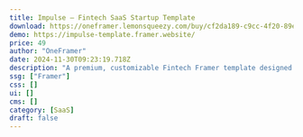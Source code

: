 ```yaml
---
title: Impulse — Fintech SaaS Startup Template
download: https://oneframer.lemonsqueezy.com/buy/cf2da189-c9cc-4f20-89ef-a5f5673bc3b2
demo: https://impulse-template.framer.website/
price: 49
author: "OneFramer"
date: 2024-11-30T09:23:19.718Z
description: "A premium, customizable Fintech Framer template designed for Financial, Startup and SaaS websites. Launch your banking, lending, or other financial site in days with a unique layout."
ssg: ["Framer"]
css: []
ui: []
cms: []
category: [SaaS]
draft: false
---
```

